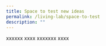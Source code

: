 ```yaml
---
title: Space to test new ideas
permalink: /living-lab/space-to-test
description: ""
---
```


xxxxxx xxxx xxxxxxx xxxx